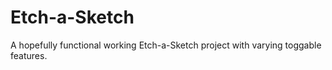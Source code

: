 # Etch-a-Sketch
 A hopefully functional working Etch-a-Sketch project with varying toggable features.
